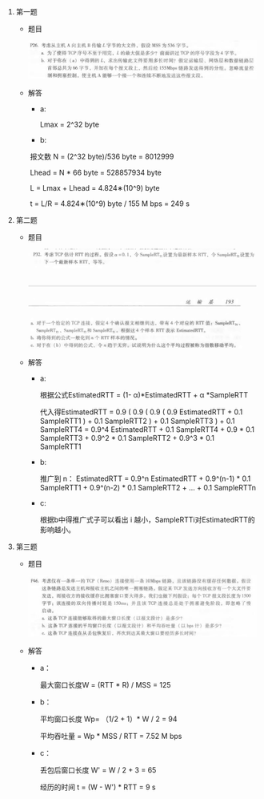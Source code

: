 1. 第一题

   * 题目

     ![p26](pic\p26.jpg)

   * 解答

     + a:

       Lmax = 2^32 byte

     + b:

     ​      报文数 N = (2^32 byte)/536 byte = 8012999

     ​      Lhead = N * 66 byte = 528857934 byte

     ​      L = Lmax + Lhead = 4.824∗(10^9) byte

     ​      t = L/R = 4.824∗(10^9) byte / 155 M bps = 249 s

2. 第二题

   * 题目

     ![p32](pic\p32.png)

   * 解答

     + a:

       根据公式EstimatedRTT = (1- α)*EstimatedRTT + α *SampleRTT

       代入得EstimatedRTT = 0.9 ( 0.9 ( 0.9 ( 0.9 EstimatedRTT + 0.1 SampleRTT1 ) + 0.1 SampleRTT2 ) + 0.1 SampleRTT3 ) + 0.1 SampleRTT4
       = 0.9^4 EstimatedRTT + 0.1 SampleRTT4 + 0.9 * 0.1 SampleRTT3 + 0.9^2 * 0.1 SampleRTT2 + 0.9^3 * 0.1 SampleRTT1

     + b:

       推广到 n：
        EstimatedRTT = 0.9^n EstimatedRTT + 0.9^(n-1) * 0.1 SampleRTT1 + 0.9^(n-2) * 0.1 SampleRTT2 + … + 0.1 SampleRTTn

     + c:

       根据b中得推广式子可以看出 i 越小，SampleRTTi对EstimatedRTT的影响越小。


3. 第三题

   * 题目

     ![p46](pic\p46.jpg)

   * 解答

     + a：

       最大窗口长度W = (RTT * R) / MSS = 125

     + b：

       平均窗口长度 Wp= （1/2 + 1）* W / 2 = 94

       平均吞吐量 = Wp * MSS / RTT = 7.52 M bps

     + c：

       丢包后窗口长度 W' = W / 2 + 3 = 65

       经历的时间 t = (W - W') * RTT = 9 s